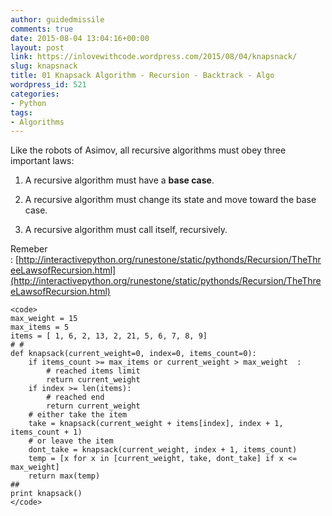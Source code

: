 ```yaml
---
author: guidedmissile
comments: true
date: 2015-08-04 13:04:16+00:00
layout: post
link: https://inlovewithcode.wordpress.com/2015/08/04/knapsnack/
slug: knapsnack
title: 01 Knapsack Algorithm - Recursion - Backtrack - Algo
wordpress_id: 521
categories:
- Python
tags:
- Algorithms
---
```


Like the robots of Asimov, all recursive algorithms must obey three important laws:



	
  1. A recursive algorithm must have a **base case**.

	
  2. A recursive algorithm must change its state and move toward the base case.

	
  3. A recursive algorithm must call itself, recursively.


Remeber : [http://interactivepython.org/runestone/static/pythonds/Recursion/TheThreeLawsofRecursion.html](http://interactivepython.org/runestone/static/pythonds/Recursion/TheThreeLawsofRecursion.html)

    
    <code>
    max_weight = 15
    max_items = 5
    items = [ 1, 6, 2, 13, 2, 21, 5, 6, 7, 8, 9]
    # #
    def knapsack(current_weight=0, index=0, items_count=0):
        if items_count >= max_items or current_weight > max_weight  :
            # reached items limit
            return current_weight
        if index >= len(items):
            # reached end
            return current_weight
        # either take the item
        take = knapsack(current_weight + items[index], index + 1, items_count + 1)
        # or leave the item
        dont_take = knapsack(current_weight, index + 1, items_count)
        temp = [x for x in [current_weight, take, dont_take] if x <= max_weight]
        return max(temp)
    ##
    print knapsack()
    </code>
    
